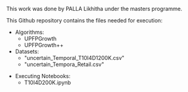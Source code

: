 This work was done by PALLA Likhitha under the masters programme.

This Github repository contains the files needed for execution:
* Algorithms:
    * UPFPGrowth
    * UPFPGrowth++
* Datasets:
  * "uncertain_Temporal_T10I4D1200K.csv"
  * "uncertain_Tempora_Retail.csv"


- Executing Notebooks:
  - T10I4D200K.ipynb

